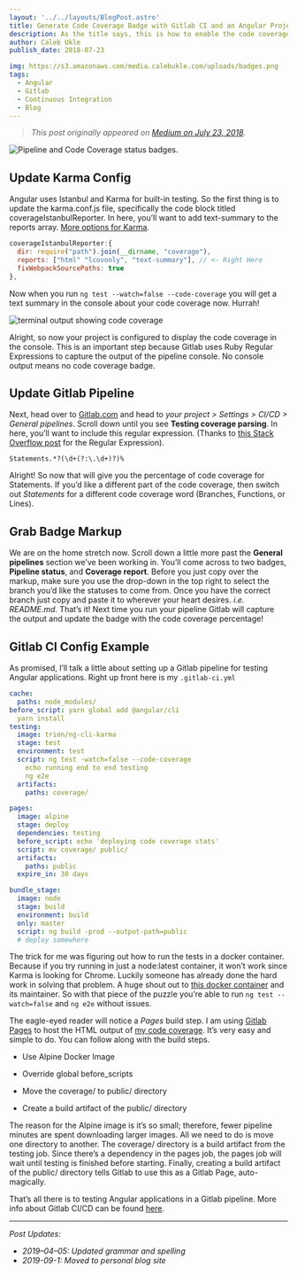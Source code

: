 ```yaml
---
layout: '../../layouts/BlogPost.astro'
title: Generate Code Coverage Badge with Gitlab CI and an Angular Project
description: As the title says, this is how to enable the code coverage badge with Angular on Gitlab CI. Also, I’ll show setting up a Gitlab pipeline for testing an Angular application at the end.
author: Caleb Ukle
publish_date: 2018-07-23

img: https://s3.amazonaws.com/media.calebukle.com/uploads/badges.png
tags:
  - Angular
  - Gitlab
  - Continuous Integration
  - Blog
---
```


> _This post originally appeared on
> [Medium on July 23, 2018](https://medium.com/@caleb.ukle/code-coverage-badge-with-angular-karma-istanbul-on-gitlab-ci-9611b69ad7e)._

![Pipeline and Code Coverage status badges.](https://s3.amazonaws.com/media.calebukle.com/uploads/badges.png)

## Update Karma Config

Angular uses Istanbul and Karma for built-in testing. So the first thing is to
update the karma.conf.js file, specifically the code block titled
coverageIstanbulReporter. In here, you’ll want to add text-summary to the
reports array. [More options for Karma](https://github.com/mattlewis92/karma-coverage-istanbul-reporter#list-of-reporters-and-options).

```js
coverageIstanbulReporter:{
  dir: require("path").join(__dirname, "coverage"),
  reports: ["html" "lcovonly", "text-summary"], // <- Right Here
  fixWebpackSourcePaths: true
},
```

Now when you run `ng test --watch=false --code-coverage` you will get a text
summary in the console about your code coverage now. Hurrah!

![terminal output showing code coverage](https://s3.amazonaws.com/media.calebukle.com/uploads/coverage-output.png)

Alright, so now your project is configured to display the code coverage in the
console. This is an important step because Gitlab uses Ruby Regular Expressions
to capture the output of the pipeline console. No console output means no code
coverage badge.

## Update Gitlab Pipeline

Next, head over to [Gitlab.com](https://gitlab.com) and head to _your project >
Settings > CI/CD > General pipelines_. Scroll down until you see **Testing
coverage parsing**. In here, you’ll want to include this regular expression.
(Thanks to
[this Stack Overflow post](https://stackoverflow.com/questions/39658439/how-do-i-extract-test-coverage-from-the-istanbul-text-summary-reporter-with-a-re)
for the Regular Expression).

```regex
Statements.*?(\d+(?:\.\d+)?)%
```

Alright! So now that will give you the percentage of code coverage for
Statements. If you’d like a different part of the code coverage, then switch out
_Statements_ for a different code coverage word (Branches, Functions, or Lines).

## Grab Badge Markup

We are on the home stretch now. Scroll down a little more past the **General
pipelines** section we’ve been working in. You’ll come across to two badges,
**Pipeline status**, and **Coverage report**. Before you just copy over the
markup, make sure you use the drop-down in the top right to select the branch
you’d like the statuses to come from. Once you have the correct branch just copy
and paste it to wherever your heart desires. _i.e. README.md._ That’s it! Next
time you run your pipeline Gitlab will capture the output and update the badge
with the code coverage percentage!

## Gitlab CI Config Example

As promised, I’ll talk a little about setting up a Gitlab pipeline for testing
Angular applications. Right up front here is my `.gitlab-ci.yml`

```yaml
cache:
  paths: node_modules/
before_script: yarn global add @angular/cli
  yarn install
testing:
  image: trion/ng-cli-karma
  stage: test
  environment: test
  script: ng test -watch=false --code-coverage
    echo running end to end testing
    ng e2e
  artifacts:
    paths: coverage/

pages:
  image: alpine
  stage: deploy
  dependencies: testing
  before_script: echo 'deploying code coverage stats'
  script: mv coverage/ public/
  artifacts:
    paths: public
  expire_in: 30 days

bundle_stage:
  image: node
  stage: build
  environment: build
  only: master
  script: ng build -prod --output-path=public
  # deploy somewhere
```

The trick for me was figuring out how to run the tests in a docker container.
Because if you try running in just a node:latest container, it won’t work since
Karma is looking for Chrome. Luckily someone has already done the hard work in
solving that problem. A huge shout out to
[this docker container](https://hub.docker.com/r/trion/ng-cli-karma/) and its
maintainer. So with that piece of the puzzle you’re able to run
`ng test --watch=false` and `ng e2e` without issues.

The eagle-eyed reader will notice a _Pages_ build step. I am using
[Gitlab Pages](https://about.gitlab.com/features/pages/) to host the HTML output
of [my code coverage](https://caleb-ukle.gitlab.io/shop-the-fridge/). It’s very
easy and simple to do. You can follow along with the build steps.

- Use Alpine Docker Image

- Override global before_scripts

- Move the coverage/ to public/ directory

- Create a build artifact of the public/ directory

The reason for the Alpine image is it’s so small; therefore, fewer pipeline
minutes are spent downloading larger images. All we need to do is move one
directory to another. The coverage/ directory is a build artifact from the
testing job. Since there’s a dependency in the pages job, the pages job will
wait until testing is finished before starting. Finally, creating a build
artifact of the public/ directory tells Gitlab to use this as a Gitlab Page,
auto-magically.

That’s all there is to testing Angular applications in a Gitlab pipeline. More
info about Gitlab CI/CD can be found
[here](https://about.gitlab.com/features/gitlab-ci-cd/).

---

_Post Updates:_

- _2019–04–05: Updated grammar and spelling_
- _2019-09-1: Moved to personal blog site_
